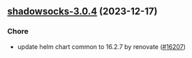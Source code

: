 

## [shadowsocks-3.0.4](https://github.com/truecharts/charts/compare/shadowsocks-3.0.3...shadowsocks-3.0.4) (2023-12-17)

### Chore

- update helm chart common to 16.2.7 by renovate ([#16207](https://github.com/truecharts/charts/issues/16207))
  
  
